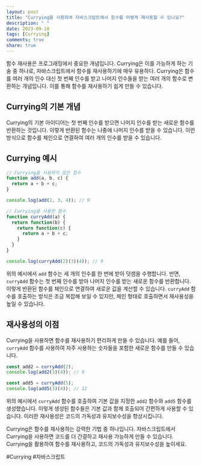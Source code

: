 ```yaml
---
layout: post
title: "Currying을 사용하여 자바스크립트에서 함수를 어떻게 재사용할 수 있나요?"
description: " "
date: 2023-09-18
tags: [Currying]
comments: true
share: true
---
```


함수 재사용은 프로그래밍에서 중요한 개념입니다. Currying은 이를 가능하게 하는 기술 중 하나로, 자바스크립트에서 함수를 재사용하기에 매우 유용하다. Currying은 함수를 여러 개의 인수 대신 첫 번째 인수를 받고 나머지 인수들을 받는 여러 개의 함수로 변환하는 개념입니다. 이를 통해 함수를 재사용하기 쉽게 만들 수 있습니다.

## Currying의 기본 개념

Currying의 기본 아이디어는 첫 번째 인수를 받으면 나머지 인수를 받는 새로운 함수를 반환하는 것입니다. 이렇게 반환된 함수는 나중에 나머지 인수를 받을 수 있습니다. 이런 방식으로 함수를 체인으로 연결하여 여러 개의 인수를 받을 수 있습니다.

## Currying 예시

```javascript
// Currying을 사용하지 않은 함수
function add(a, b, c) {
  return a + b + c;
}

console.log(add(2, 3, 4)); // 9

// Currying을 사용한 함수
function curryAdd(a) {
  return function(b) {
    return function(c) {
      return a + b + c;
    }
  }
}

console.log(curryAdd(2)(3)(4)); // 9
```

위의 예시에서 `add` 함수는 세 개의 인수를 한 번에 받아 덧셈을 수행합니다. 반면, `curryAdd` 함수는 첫 번째 인수를 받아 나머지 인수를 받는 새로운 함수를 반환합니다. 이렇게 반환된 함수를 체인으로 연결하여 새로운 값을 계산할 수 있습니다. `curryAdd` 함수를 호출하는 방식은 조금 복잡해 보일 수 있지만, 체인 형태로 호출하면서 재사용성을 높일 수 있습니다.

## 재사용성의 이점

Currying을 사용하면 함수를 재사용하기 편리하게 만들 수 있습니다. 예를 들어, `curryAdd` 함수를 사용하여 자주 사용하는 숫자들을 포함한 새로운 함수를 만들 수 있습니다.

```javascript
const add2 = curryAdd(2);
console.log(add2(3)(4)); // 9

const add5 = curryAdd(5);
console.log(add5(3)(4)); // 12
```

위의 예시에서 `curryAdd` 함수를 호출하여 기본 값을 지정한 `add2` 함수와 `add5` 함수를 생성했습니다. 이렇게 생성된 함수들은 기본 값과 함께 호출되어 간편하게 사용할 수 있습니다. 이러한 재사용성은 코드의 가독성과 유지보수성을 향상시킵니다.

Currying은 함수를 재사용하는 강력한 기법 중 하나입니다. 자바스크립트에서 Currying을 사용하면 코드를 더 간결하고 재사용 가능하게 만들 수 있습니다. Currying을 활용하여 함수를 재사용하고, 코드의 가독성과 유지보수성을 높이세요.

#Currying #자바스크립트